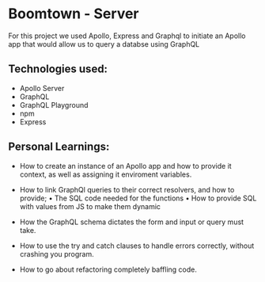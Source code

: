 # Boomtown - Server

For this project we used Apollo, Express and Graphql to initiate an Apollo app that would allow us to query a databse using GraphQL

## Technologies used:

- Apollo Server
- GraphQL
- GraphQL Playground
- npm
- Express

## Personal Learnings:

- How to create an instance of an Apollo app and how to provide it context, as well as assigning it enviroment variables.

- How to link GraphQl queries to their correct resolvers, and how to provide;
  • The SQL code needed for the functions
  • How to provide SQL with values from JS to make them dynamic

- How the GraphQL schema dictates the form and input or query must take.

- How to use the try and catch clauses to handle errors correctly, without crashing you program.

- How to go about refactoring completely baffling code.
